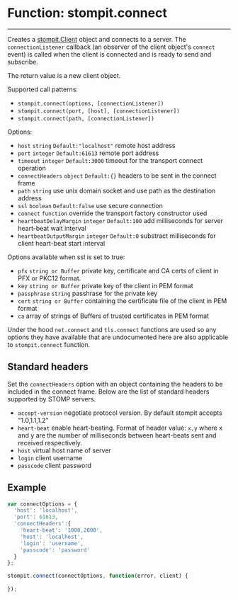 # Function: stompit.connect

---

Creates a [stompit.Client](../client/) object and connects to a server. 
The `connectionListener` callback (an observer of the client object's `connect` 
event) is called when the client is connected and is ready to send and subscribe.

The return value is a new client object.

Supported call patterns:

* `stompit.connect(options, [connectionListener])`
* `stompit.connect(port, [host], [connectionListener])`
* `stompit.connect(path, [connectionListener])`

Options:

* `host` `string` `Default:"localhost"` remote host address
* `port` `integer` `Default:61613` remote port address
* `timeout` `integer` `Default:3000` timeout for the transport connect operation
* `connectHeaders` `object` `Default:{}` headers to be sent in the connect frame
* `path` `string` use unix domain socket and use path as the destination address
* `ssl` `boolean` `Default:false` use secure connection
* `connect` `function` override the transport factory constructor used
* `heartbeatDelayMargin` `integer` `Default:100` add milliseconds for server heart-beat wait interval
* `heartbeatOutputMargin` `integer` `Default:0` substract milliseconds for client heart-beat start interval

Options available when ssl is set to true:

* `pfx` `string or Buffer` private key, certificate and CA certs of client in
  PFX or PKC12 format.
* `key` `string or Buffer` private key of the client in PEM format
* `passphrase` `string` passhrase for the private key
* `cert` `string or Buffer` containing the certificate file of the client in PEM
  format
* `ca` array of strings of Buffers of trusted certificates in PEM format

Under the hood `net.connect` and `tls.connect` functions are used so any options
they have available that are undocumented here are also applicable to
`stompit.connect` function.

## Standard headers

Set the `connectHeaders` option with an object containing the headers to be
included in the connect frame. Below are the list of standard headers supported
by STOMP servers.

* `accept-version` negotiate protocol version. By default stompit accepts 
  "1.0,1.1,1.2"
* `heart-beat` enable heart-beating. Format of header value: `x,y` where x and y
  are the number of milliseconds between heart-beats sent and received 
  respectively.
* `host` virtual host name of server
* `login` client username
* `passcode` client password


## Example

```js
var connectOptions = {
  'host': 'localhost',
  'port': 61613,
  'connectHeaders':{
    'heart-beat': '1000,2000',
    'host': 'localhost',
    'login': 'username',
    'passcode': 'password'
  }
};

stompit.connect(connectOptions, function(error, client) {
  
});
```
